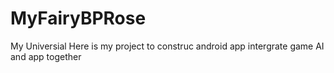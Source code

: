 # MyFairyBPRose
My Universial
Here is my project to construc android app intergrate game AI and app together
